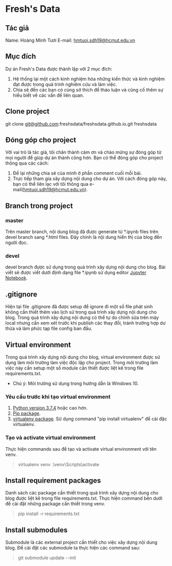 # Fresh's Data

## Tác giả
Name: Hoàng Minh Tươi
E-mail: hmtuoi.sdh19@hcmut.edu.vn

## Mục đích
Dự án Fresh's Data được thành lập với 2 mục đích:
1.  Hệ thống lại một cách kinh nghiệm hóa những kiến thức và kinh nghiệm đạt được trong quá trình nghiêm cứu và làm việc.
2. Chia sẽ đến các bạn có cùng sở thích để thảo luận và cũng cố thêm sự hiểu biết về các vấn đề liên quan.

## Clone project
git clone git@github.com:freshsdata/freshsdata.github.io.git freshsdata

## Đóng góp cho project
Với vai trò là tác giả, tôi chân thành cảm ơn và chào mừng sự đóng góp từ mọi người để giúp dự án thành công hơn. Bạn có thể đóng góp cho project thông qua các cách:
1. Để lại những chia sẻ của mình ở phần comment cuối mỗi bài.
2. Trực tiếp tham gia xây dựng nội dung cho dự án. Với cách đóng góp này, bạn có thể liên lạc với tôi thông qua e-mail(hmtuoi.sdh19@hcmut.edu.vn).

## Branch trong project
### master
Trên master branch, nội dung blog đã được generate từ *.ipynb files trên devel branch sang *.html files. Đây chính là nội dung hiển thị của blog đến người đọc.
### devel
devel branch được sử dụng trong quá trình xây dựng nội dung cho blog. Bài viết sẽ được viết dưới định dạng file *.ipynb sử dụng editor [Jupyter Notebook](https://jupyter.org/).

## .gitignore
Hiện tại file .gitignore đã được setup để ignore đi một số file phát sinh không cần thiết thêm vào lịch sử trong quá trình xây dựng nội dung cho blog. Trong quá trình xây dựng nội dung có thể tự do chỉnh sửa trên máy local nhưng cần xem xét trước khi publish các thay đổi, tránh trường hợp dư thừa và làm phức tạp file config ban đầu.

## Virtual environment
Trong quá trình xây dựng nội dung cho blog, virtual environment được sử dụng làm môi trường làm việc độc lập cho project. Trong môi trường làm việc này cần setup một số module cần thiết được liệt kê trong file requirements.txt.
* Chú ý: Môi trường sử dụng trong hướng dẫn là Windows 10.

### Yêu cầu trước khi tạo virtual environment
1. [Python version 3.7.4](https://www.python.org/downloads/) hoặc cao hơn.
2. [Pip package](https://pypi.org/project/pip/).
3. [virtualenv package](https://pypi.org/project/virtualenv/). Sử dụng command "pip install virtualenv" để cài đặc virtualenv.

### Tạo và activate virtual environment
Thực hiện commands sau để tạo và activate virtual environment với tên venv.
> virtualenv venv
> .\venv\Scripts\activate

## Install requirement packages
Danh sách các package cần thiết trong quá trình xây dựng nội dung cho blog được liệt kê trong file requirements.txt.
Thực hiện command bên dưới để cài đặt những package cần thiết trong venv.
> pip install -r requirements.txt

## Install submodules
Submodule là các external project cần thiết cho việc xây dựng nội dung blog. Để cài đặt các submodule ta thực hiện các command sau:
> git submodule update --init


